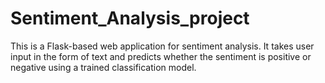 # Sentiment_Analysis_project
 This is a Flask-based web application for sentiment analysis. It takes user input in the form of text and predicts whether the sentiment is positive or negative using a trained classification model.
